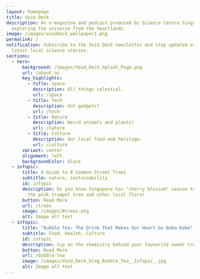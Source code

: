 ```yaml
---
layout: homepage
title: Void Deck
description: An e-magazine and podcast produced by Science Centre Singapore
  exploring the universe from the heartlands.
image: /images/voiddeck_wallpaper1.png
permalink: /
notification: Subscribe to the Void Deck newsletter and stay updated with the
  latest local science stories.
sections:
  - hero:
      background: /images/Void_Deck_Splash_Page.png
      url: /about us
      key_highlights:
        - title: Space
          description: All things celestial.
          url: /space
        - title: Tech
          description: Got gadgets?
          url: /tech
        - title: Nature
          description: Weird animals and plants!
          url: /nature
        - title: Culture
          description: Our local food and heritage.
          url: /culture
      variant: center
      alignment: left
      backgroundColor: black
  - infopic:
      title: A Guide to 8 Common Street Trees
      subtitle: nature, sustainability
      id: infopic
      description: Do you know Singapore has "cherry blossom" season too? Learn about
        the pink trumpet tree and other local flora!
      button: Read More
      url: /trees
      image: /images/8trees.png
      alt: Image alt text
  - infopic:
      title: "Bubble Tea: The Drink That Makes Our Heart Go Boba-boba"
      subtitle: Food, Health, Culture
      id: infopic
      description: Sip on the chemistry behind your favourite sweet treat.
      button: Read More
      url: /bubble-tea
      image: /images/Void_Deck_blog_Bubble_Tea__Infopic_.jpg
      alt: Image alt text
---
```

